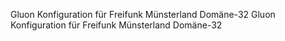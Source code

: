 Gluon Konfiguration für Freifunk Münsterland Domäne-32
Gluon Konfiguration für Freifunk Münsterland Domäne-32
